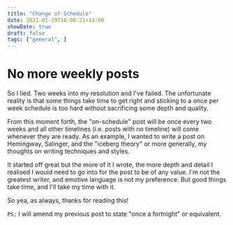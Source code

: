 ```yaml
---
title: "Change of Schedule"
date: 2021-01-29T16:08:21+13:00
showDate: true
draft: false
tags: ["general", ]
---
```


# No more weekly posts

So I lied. Two weeks into my resolution and I've failed. The unfortunate reality is that some things take time to get right and sticking to a once per week schedule is too hard without sacrificing some depth and quality.

From this moment forth, the "on-schedule" post will be once every two weeks and all other timelines (i.e. posts with no timeline) will come whenever they are ready. As an example, I wanted to write a post on Hemingway, Salinger, and the "iceberg theory" or more generally, my thoughts on writing techniques and styles.

It started off great but the more of it I wrote, the more depth and detail I realised I would need to go into for the post to be of any value. I'm not the greatest writer, and emotive language is not my preference. But good things take time, and I'll take my time with it.

So yea, as always, thanks for reading this!

`PS:` I will amend my previous post to state "once a fortnight" or equivalent.